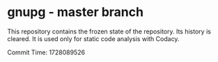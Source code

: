# gnupg - master branch

This repository contains the frozen state of the repository.
Its history is cleared. It is used only for static code
analysis with Codacy.

Commit Time: 1728089526